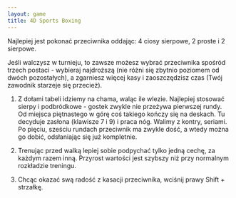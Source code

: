 ```yaml
---
layout: game
title: 4D Sports Boxing
---
```


Najlepiej jest pokonać przeciwnika oddając: 4 ciosy sierpowe, 2 proste i 2 sierpowe.
 
Jeśli walczysz w turnieju, to zawsze możesz wybrać przeciwnika spośród trzech postaci - wybieraj najdroższą (nie różni się zbytnio poziomem od dwóch pozostałych), a zgarniesz więcej kasy i zaoszczędzisz czas (Twój zawodnik starzeje się przecież).
 
1. Z dołami tabeli idziemy na chama, waląc ile wlezie. Najlepiej stosować sierpy i podbródkowe - gostek zwykle nie przeżywa pierwszej rundy. Od miejsca piętnastego w górę coś takiego kończy się na deskach. Tu decyduje zasłona (klawisze 7 i 9) i praca nóg. Walimy z kontry, seriami. Po pięciu, sześciu rundach przeciwnik ma zwykle dość, a 
wtedy można go dobić, odsłaniając się już kompletnie.
 
2. Trenując przed walką lepiej sobie podpychać tylko jedną cechę, za każdym razem inną. Przyrost wartości jest szybszy niż przy normalnym rozkładzie treningu.
 
3. Chcąc okazać swą radość z kasacji przeciwnika, wciśnij prawy Shift + strzałkę.
